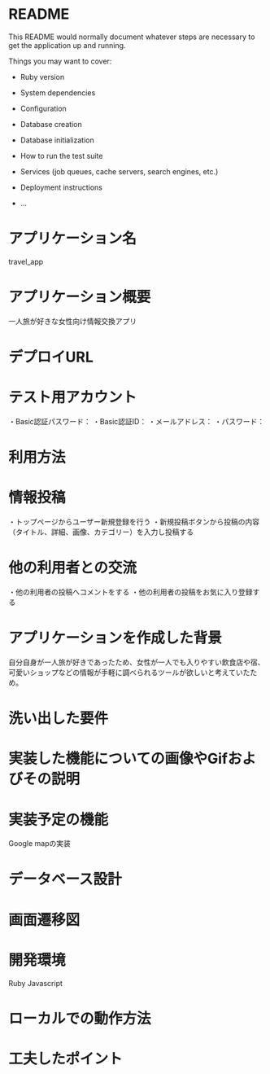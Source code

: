# README

This README would normally document whatever steps are necessary to get the
application up and running.

Things you may want to cover:

* Ruby version

* System dependencies

* Configuration

* Database creation

* Database initialization

* How to run the test suite

* Services (job queues, cache servers, search engines, etc.)

* Deployment instructions

* ...

# アプリケーション名
 travel_app
# アプリケーション概要
 一人旅が好きな女性向け情報交換アプリ
# デプロイURL
 
# テスト用アカウント
  ・Basic認証パスワード：
  ・Basic認証ID：
  ・メールアドレス：
  ・パスワード：
# 利用方法
 # 情報投稿
 ・トップページからユーザー新規登録を行う
 ・新規投稿ボタンから投稿の内容（タイトル、詳細、画像、カテゴリー）を入力し投稿する
 # 他の利用者との交流
 ・他の利用者の投稿へコメントをする
 ・他の利用者の投稿をお気に入り登録する
# アプリケーションを作成した背景
 自分自身が一人旅が好きであったため、女性が一人でも入りやすい飲食店や宿、可愛いショップなどの情報が手軽に調べられるツールが欲しいと考えていたため。
# 洗い出した要件

# 実装した機能についての画像やGifおよびその説明

# 実装予定の機能
 Google mapの実装
# データベース設計

# 画面遷移図

# 開発環境
 Ruby
 Javascript
# ローカルでの動作方法
# 工夫したポイント

